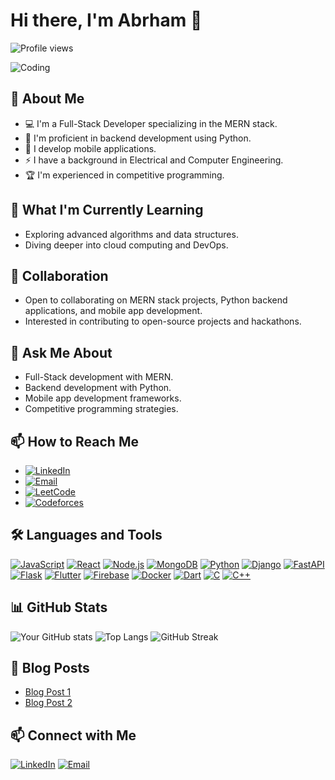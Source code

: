 # Hi there, I'm Abrham 👋

![Profile views](https://komarev.com/ghpvc/?username=abrhame)

![Coding](https://media.giphy.com/media/qgQUggAC3Pfv687qPC/giphy.gif)


## 🚀 About Me
- 💻 I'm a Full-Stack Developer specializing in the MERN stack.
- 🐍 I'm proficient in backend development using Python.
- 📱 I develop mobile applications.
- ⚡ I have a background in Electrical and Computer Engineering.
- 🏆 I'm experienced in competitive programming.

## 🌱 What I'm Currently Learning
- Exploring advanced algorithms and data structures.
- Diving deeper into cloud computing and DevOps.

## 👯 Collaboration
- Open to collaborating on MERN stack projects, Python backend applications, and mobile app development.
- Interested in contributing to open-source projects and hackathons.

## 💬 Ask Me About
- Full-Stack development with MERN.
- Backend development with Python.
- Mobile app development frameworks.
- Competitive programming strategies.

## 📫 How to Reach Me
- [![LinkedIn](https://img.shields.io/badge/-LinkedIn-blue?style=flat-square&logo=linkedin)](https://www.linkedin.com/in/abrham-lakew-827a951b9)
- [![Email](https://img.shields.io/badge/-Email-blue?style=flat-square&logo=gmail)](mailto:your.email@example.com)
- [![LeetCode](https://img.shields.io/badge/-LeetCode-orange?style=flat-square&logo=leetcode)](https://leetcode.com/ablakew7ab)
- [![Codeforces](https://img.shields.io/badge/-Codeforces-blue?style=flat-square&logo=codeforces)](https://codeforces.com/profile/ablakew7ab)

## 🛠️ Languages and Tools
[![JavaScript](https://img.shields.io/badge/-JavaScript-black?style=flat-square&logo=javascript)](https://developer.mozilla.org/en-US/docs/Web/JavaScript)
[![React](https://img.shields.io/badge/-React-black?style=flat-square&logo=react)](https://reactjs.org/)
[![Node.js](https://img.shields.io/badge/-Node.js-black?style=flat-square&logo=node.js)](https://nodejs.org/)
[![MongoDB](https://img.shields.io/badge/-MongoDB-black?style=flat-square&logo=mongodb)](https://www.mongodb.com/)
[![Python](https://img.shields.io/badge/-Python-black?style=flat-square&logo=python)](https://www.python.org/)
[![Django](https://img.shields.io/badge/-Django-black?style=flat-square&logo=django)](https://www.djangoproject.com/)
[![FastAPI](https://img.shields.io/badge/-FastAPI-black?style=flat-square&logo=fastapi)](https://fastapi.tiangolo.com/)
[![Flask](https://img.shields.io/badge/-Flask-black?style=flat-square&logo=flask)](https://flask.palletsprojects.com/)
[![Flutter](https://img.shields.io/badge/-Flutter-black?style=flat-square&logo=flutter)](https://flutter.dev/)
[![Firebase](https://img.shields.io/badge/-Firebase-black?style=flat-square&logo=firebase)](https://firebase.google.com/)
[![Docker](https://img.shields.io/badge/-Docker-black?style=flat-square&logo=docker)](https://www.docker.com/)
[![Dart](https://img.shields.io/badge/-Dart-black?style=flat-square&logo=dart)](https://dart.dev/)
[![C](https://img.shields.io/badge/-C-black?style=flat-square&logo=c)](https://en.wikipedia.org/wiki/C_(programming_language))
[![C++](https://img.shields.io/badge/-C++-black?style=flat-square&logo=c%2B%2B)](https://isocpp.org/)
<!-- Add more badges as per your skills -->

## 📊 GitHub Stats
![Your GitHub stats](https://github-readme-stats.vercel.app/api?username=abrhame&show_icons=true&theme=radical)
![Top Langs](https://github-readme-stats.vercel.app/api/top-langs/?username=abrhame&layout=compact&theme=radical)
![GitHub Streak](https://github-readme-streak-stats.herokuapp.com/?user=abrhame&theme=radical)



## 📖 Blog Posts
- [Blog Post 1]([https://yourblog.com/blog-post-1](https://iq.opengenus.org/two-pointer-technique-in-javascript/))
- [Blog Post 2]([https://yourblog.com/blog-post-2](https://iq.opengenus.org/corporate-flight-bookings/))
<!-- Add more blog post links -->

## 📫 Connect with Me
[![LinkedIn](https://img.shields.io/badge/-LinkedIn-blue?style=flat-square&logo=linkedin)](https://www.linkedin.com/in/abrham-lakew-827a951b9)
[![Email](https://img.shields.io/badge/-Email-blue?style=flat-square&logo=gmail)](mailto:ablakew7ab@gmail.com)
